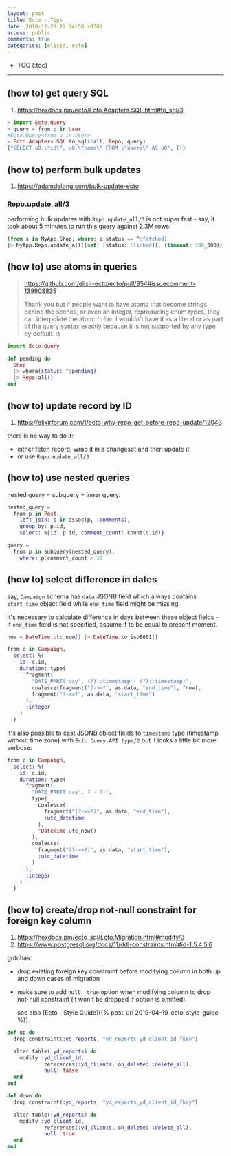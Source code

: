 ```yaml
---
layout: post
title: Ecto - Tips
date: 2018-12-28 22:04:58 +0300
access: public
comments: true
categories: [elixir, ecto]
---
```


<!-- more -->

* TOC
{:toc}
<hr>

(how to) get query SQL
----------------------

1. <https://hexdocs.pm/ecto/Ecto.Adapters.SQL.html#to_sql/3>

```elixir
> import Ecto.Query
> query = from p in User
#Ecto.Query<from u in User>
> Ecto.Adapters.SQL.to_sql(:all, Repo, query)
{"SELECT u0.\"id\", u0.\"name\" FROM \"users\" AS u0", []}
```

(how to) perform bulk updates
-----------------------------

1. <https://adamdelong.com/bulk-update-ecto>

### Repo.update_all/3

performing bulk updates with `Repo.update_all/3` is not super fast -
say, it took about 5 minutes to run this query against 2.3M rows:

```sql
(from s in MyApp.Shop, where: s.status == ^:fetched)
|> MyApp.Repo.update_all([set: [status: :linked]], [timeout: 300_000])
```

(how to) use atoms in queries
-----------------------------

> <https://github.com/elixir-ecto/ecto/pull/954#issuecomment-139908835>
>
> Thank you but if people want to have atoms that become strings behind
> the scenes, or even an integer, reproducing enum types, they can
> interpolate the atom: `^:foo`. I wouldn't have it as a literal or as
> part of the query syntax exactly because it is not supported by any
> type by default. :)

```elixir
import Ecto.Query

def pending do
  Shop
  |> where(status: ^:pending)
  |> Repo.all()
end
```

(how to) update record by ID
----------------------------

1. <https://elixirforum.com/t/ecto-why-repo-get-before-repo-update/12043>

there is no way to do it:

- either fetch record, wrap it in a changeset and then update it
- or use `Repo.update_all/3`

(how to) use nested queries
---------------------------

nested query = subquery = inner query.

```elixir
nested_query =
  from p in Post,
    left_join: c in assoc(p, :comments),
    group_by: p.id,
    select: %{id: p.id, comment_count: count(c.id)}

query =
  from p in subquery(nested_query),
    where: p.comment_count > 10
```

(how to) select difference in dates
-----------------------------------

say, `Campaign` schema has `data` JSONB field which always contains `start_time`
object field while `end_time` field might be missing.

it's necessary to calculate difference in days between these object fields - if
`end_time` field is not specified, assume it to be equal to present moment.

```elixir
now = DateTime.utc_now() |> DateTime.to_iso8601()

from c in Campaign,
  select: %{
    id: c.id,
    duration: type(
      fragment(
        "DATE_PART('day', (?)::timestamp - (?)::timestamp)",
        coalesce(fragment("?->>?", as.data, "end_time"), ^now),
        fragment("?->>?", as.data, "start_time")
      ),
      :integer
    )
  }
```

it's also possible to cast JSONB object fields to `timestamp` type (timestamp
without time zone) with `Ecto.Query.API.type/2` but it looks a little bit more
verbose:

```elixir
from c in Campaign,
  select: %{
    id: c.id,
    duration: type(
      fragment(
        "DATE_PART('day', ? - ?)",
        type(
          coalesce(
            fragment("(?->>?)", as.data, "end_time"),
            :utc_datetime
          ),
          ^DateTime.utc_now()
        ),
        coalesce(
          fragment("(?->>?)", as.data, "start_time"),
          :utc_datetime
        )
      ),
      :integer
    )
  }
```

(how to) create/drop not-null constraint for foreign key column
---------------------------------------------------------------

1. <https://hexdocs.pm/ecto_sql/Ecto.Migration.html#modify/3>
2. <https://www.postgresql.org/docs/11/ddl-constraints.html#id-1.5.4.5.6>

gotchas:

- drop existing foreign key constraint before modifying column in both up and
  down cases of migration
- make sure to add `null: true` option when modifying column to drop not-null
  constraint (it won't be dropped if option is omitted)

  see also [Ecto - Style Guide]({% post_url 2019-04-19-ecto-style-guide %}).

```elixir
def up do
  drop constraint(:yd_reports, "yd_reports_yd_client_id_fkey")

  alter table(:yd_reports) do
    modify :yd_client_id,
            references(:yd_clients, on_delete: :delete_all),
            null: false
  end
end

def down do
  drop constraint(:yd_reports, "yd_reports_yd_client_id_fkey")

  alter table(:yd_reports) do
    modify :yd_client_id,
            references(:yd_clients, on_delete: :delete_all),
            null: true
  end
end
```
